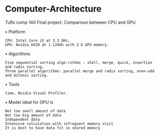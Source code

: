 # Computer-Architecture
Tufts comp 140
Final project: Comparison between CPU and GPU

• Platform  

    CPU: Intel Core i5 at 3.3 GHz, 
    GPU: Nvidia k620 at 1.124Gh with 2 G GPU memory.

• Algorithms  

    Five sequential sorting algo-rithms : shell, merge, quick, insertion and radix sorting,  
    Three parallel algorithms: parallel merge and radix sorting, even-odd and bitonic sorting.
 
• Tools  

    time, Nvidia Visual Profiler. 
    
• Model ideal for GPU is

    Not too small amount of data
    Not too big amount of data 
    Independent data
    Intensive calculation with infrequent memory visit
    It is best to have data fit in shared memory

